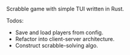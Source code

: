 Scrabble game with simple TUI written in Rust.

Todos:
- Save and load players from config.
- Refactor into client-server architecture.
- Construct scrabble-solving algo.
